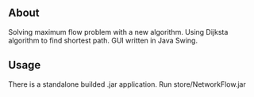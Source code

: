About
-----

Solving maximum flow problem with a new algorithm. Using Dijksta algorithm to find shortest path. GUI written in Java Swing.

Usage
-----

There is a standalone builded .jar application. Run store/NetworkFlow.jar